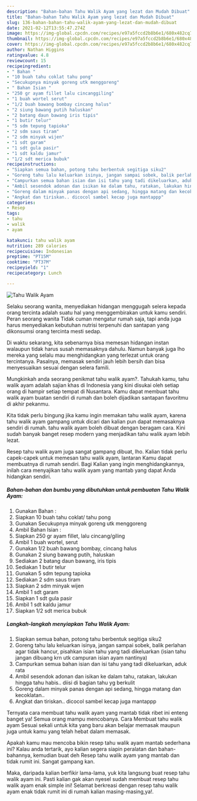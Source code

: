 ```yaml
---
description: "Bahan-bahan Tahu Walik Ayam yang lezat dan Mudah Dibuat"
title: "Bahan-bahan Tahu Walik Ayam yang lezat dan Mudah Dibuat"
slug: 136-bahan-bahan-tahu-walik-ayam-yang-lezat-dan-mudah-dibuat
date: 2021-02-12T13:55:47.274Z
image: https://img-global.cpcdn.com/recipes/e97a5fccd2b8b6e1/680x482cq70/tahu-walik-ayam-foto-resep-utama.jpg
thumbnail: https://img-global.cpcdn.com/recipes/e97a5fccd2b8b6e1/680x482cq70/tahu-walik-ayam-foto-resep-utama.jpg
cover: https://img-global.cpcdn.com/recipes/e97a5fccd2b8b6e1/680x482cq70/tahu-walik-ayam-foto-resep-utama.jpg
author: Nathan Higgins
ratingvalue: 4.8
reviewcount: 15
recipeingredient:
- " Bahan "
- "10 buah tahu coklat tahu pong"
- "Secukupnya minyak goreng utk menggoreng"
- " Bahan Isian "
- "250 gr ayam fillet lalu cincanggiling"
- "1 buah wortel serut"
- "1/2 buah bawang bombay cincang halus"
- "2 siung bawang putih haluskan"
- "2 batang daun bawang iris tipis"
- "1 butir telur"
- "5 sdm tepung tapioka"
- "2 sdm saus tiram"
- "2 sdm minyak wijen"
- "1 sdt garam"
- "1 sdt gula pasir"
- "1 sdt kaldu jamur"
- "1/2 sdt merica bubuk"
recipeinstructions:
- "Siapkan semua bahan, potong tahu berbentuk segitiga siku2"
- "Goreng tahu lalu keluarkan isinya, jangan sampai sobek, balik perlahan agar tidak hancur, pisahkan isian tahu yang tadi dikeluarkan (isian tahu jangan dibuang krn utk campuran isian ayam nantinya)"
- "Campurkan semua bahan isian dan isi tahu yang tadi dikeluarkan, aduk rata"
- "Ambil sesendok adonan dan isikan ke dalam tahu, ratakan, lakukan hingga tahu habis.. diisi di bagian tahu yg berkulit"
- "Goreng dalam minyak panas dengan api sedang, hingga matang dan kecoklatan.."
- "Angkat dan tiriskan.. dicocol sambel kecap juga mantappp"
categories:
- Resep
tags:
- tahu
- walik
- ayam

katakunci: tahu walik ayam 
nutrition: 289 calories
recipecuisine: Indonesian
preptime: "PT15M"
cooktime: "PT37M"
recipeyield: "1"
recipecategory: Lunch

---
```



![Tahu Walik Ayam](https://img-global.cpcdn.com/recipes/e97a5fccd2b8b6e1/680x482cq70/tahu-walik-ayam-foto-resep-utama.jpg)

Selaku seorang wanita, menyediakan hidangan menggugah selera kepada orang tercinta adalah suatu hal yang menggembirakan untuk kamu sendiri. Peran seorang  wanita Tidak cuman mengatur rumah saja, tapi anda juga harus menyediakan kebutuhan nutrisi terpenuhi dan santapan yang dikonsumsi orang tercinta mesti sedap.

Di waktu  sekarang, kita sebenarnya bisa memesan hidangan instan walaupun tidak harus susah memasaknya dahulu. Namun banyak juga lho mereka yang selalu mau menghidangkan yang terlezat untuk orang tercintanya. Pasalnya, memasak sendiri jauh lebih bersih dan bisa menyesuaikan sesuai dengan selera famili. 



Mungkinkah anda seorang penikmat tahu walik ayam?. Tahukah kamu, tahu walik ayam adalah sajian khas di Indonesia yang kini disukai oleh setiap orang di hampir setiap tempat di Nusantara. Kamu dapat membuat tahu walik ayam buatan sendiri di rumah dan boleh dijadikan santapan favoritmu di akhir pekanmu.

Kita tidak perlu bingung jika kamu ingin memakan tahu walik ayam, karena tahu walik ayam gampang untuk dicari dan kalian pun dapat memasaknya sendiri di rumah. tahu walik ayam boleh dibuat dengan beragam cara. Kini sudah banyak banget resep modern yang menjadikan tahu walik ayam lebih lezat.

Resep tahu walik ayam juga sangat gampang dibuat, lho. Kalian tidak perlu capek-capek untuk memesan tahu walik ayam, lantaran Kamu dapat membuatnya di rumah sendiri. Bagi Kalian yang ingin menghidangkannya, inilah cara menyajikan tahu walik ayam yang mantab yang dapat Anda hidangkan sendiri.

<!--inarticleads1-->

##### Bahan-bahan dan bumbu yang dibutuhkan untuk pembuatan Tahu Walik Ayam:

1. Gunakan  Bahan :
1. Siapkan 10 buah tahu coklat/ tahu pong
1. Gunakan Secukupnya minyak goreng utk menggoreng
1. Ambil  Bahan Isian :
1. Siapkan 250 gr ayam fillet, lalu cincang/giling
1. Ambil 1 buah wortel, serut
1. Gunakan 1/2 buah bawang bombay, cincang halus
1. Gunakan 2 siung bawang putih, haluskan
1. Sediakan 2 batang daun bawang, iris tipis
1. Sediakan 1 butir telur
1. Gunakan 5 sdm tepung tapioka
1. Sediakan 2 sdm saus tiram
1. Siapkan 2 sdm minyak wijen
1. Ambil 1 sdt garam
1. Siapkan 1 sdt gula pasir
1. Ambil 1 sdt kaldu jamur
1. Siapkan 1/2 sdt merica bubuk




<!--inarticleads2-->

##### Langkah-langkah menyiapkan Tahu Walik Ayam:

1. Siapkan semua bahan, potong tahu berbentuk segitiga siku2
1. Goreng tahu lalu keluarkan isinya, jangan sampai sobek, balik perlahan agar tidak hancur, pisahkan isian tahu yang tadi dikeluarkan (isian tahu jangan dibuang krn utk campuran isian ayam nantinya)
1. Campurkan semua bahan isian dan isi tahu yang tadi dikeluarkan, aduk rata
1. Ambil sesendok adonan dan isikan ke dalam tahu, ratakan, lakukan hingga tahu habis.. diisi di bagian tahu yg berkulit
1. Goreng dalam minyak panas dengan api sedang, hingga matang dan kecoklatan..
1. Angkat dan tiriskan.. dicocol sambel kecap juga mantappp




Ternyata cara membuat tahu walik ayam yang mantab tidak ribet ini enteng banget ya! Semua orang mampu mencobanya. Cara Membuat tahu walik ayam Sesuai sekali untuk kita yang baru akan belajar memasak maupun juga untuk kamu yang telah hebat dalam memasak.

Apakah kamu mau mencoba bikin resep tahu walik ayam mantab sederhana ini? Kalau anda tertarik, ayo kalian segera siapin peralatan dan bahan-bahannya, kemudian buat deh Resep tahu walik ayam yang mantab dan tidak rumit ini. Sangat gampang kan. 

Maka, daripada kalian berfikir lama-lama, yuk kita langsung buat resep tahu walik ayam ini. Pasti kalian gak akan nyesel sudah membuat resep tahu walik ayam enak simple ini! Selamat berkreasi dengan resep tahu walik ayam enak tidak rumit ini di rumah kalian masing-masing,ya!.

